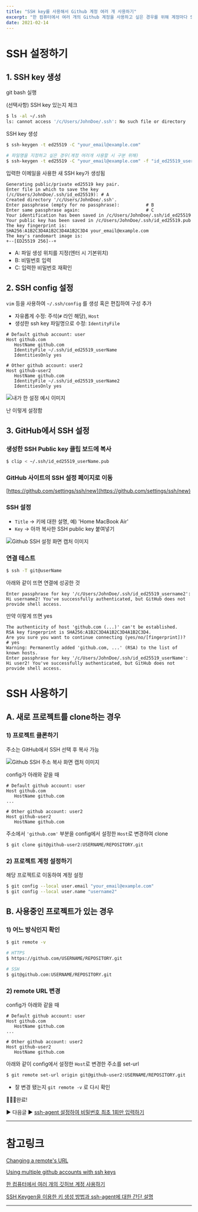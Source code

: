 ```yaml
---
title: "SSH key를 사용해서 Github 계정 여러 개 사용하기"
excerpt: "한 컴퓨터에서 여러 개의 Github 계정을 사용하고 싶은 경우를 위해 계정마다 SSH 설정을 하여 사용하기"
date: 2021-02-14
---
```




# SSH 설정하기

## 1. SSH key 생성

git bash 실행

(선택사항) SSH key 있는지 체크

```bash
$ ls -al ~/.ssh
ls: cannot access '/c/Users/JohnDoe/.ssh': No such file or directory
```

SSH key 생성

```bash
$ ssh-keygen -t ed25519 -C "your_email@example.com"

# 파일명을 지정하고 싶은 경우(계정 여러개 사용할 시 구분 위해)
$ ssh-keygen -t ed25519 -C "your_email@example.com" -f "id_ed25519_userName"
```

입력한 이메일을 사용한 새 SSH key가 생성됨

```
Generating public/private ed25519 key pair.
Enter file in which to save the key (/c/Users/JohnDoe/.ssh/id_ed25519): # A
Created directory '/c/Users/JohnDoe/.ssh'.
Enter passphrase (empty for no passphrase):          # B
Enter same passphrase again:                         # C
Your identification has been saved in /c/Users/JohnDoe/.ssh/id_ed25519
Your public key has been saved in /c/Users/JohnDoe/.ssh/id_ed25519.pub
The key fingerprint is:
SHA256:A1B2C3D4A1B2C3D4A1B2C3D4 your_email@example.com
The key's randomart image is:
+--[ED25519 256]--+
```

- A: 파일 생성 위치를 지정(엔터 시 기본위치)
- B: 비밀번호 입력
- C: 입력한 비밀번호 재확인

## 2. SSH config 설정

`vim` 등을 사용하여 `~/.ssh/config` 를 생성 혹은 편집하여 구성 추가

- 자유롭게 수정: 주석(`#` 라인 해당), `Host`
- 생성한 ssh key 파일명으로 수정: `IdentityFile`

```
# Default github account: user
Host github.com
   HostName github.com
   IdentityFile ~/.ssh/id_ed25519_userName
   IdentitiesOnly yes
   
# Other github account: user2
Host github-user2
   HostName github.com
   IdentityFile ~/.ssh/id_ed25519_userName2
   IdentitiesOnly yes
```

![내가 한 설정 예시 이미지](/assets/images/post/2021-02-14-using-multiple-github-accounts-with-ssh-key-1.png)

난 이렇게 설정함

## 3. GitHub에서 SSH 설정

### 생성한 SSH Public key 클립 보드에 복사

```bash
$ clip < ~/.ssh/id_ed25519_userName.pub
```

### GitHub 사이트의 SSH 설정 페이지로 이동
[https://github.com/settings/ssh/new](https://github.com/settings/ssh/new)

### SSH 설정

- `Title` → 키에 대한 설명, 예) 'Home MacBook Air'
- `Key` → 아까 복사한 SSH public key 붙여넣기

![Github SSH 설정 화면 캡처 이미지](/assets/images/post/2021-02-14-using-multiple-github-accounts-with-ssh-key-2.png)

### 연결 테스트

```bash
$ ssh -T git@userName
```

아래와 같이 뜨면 연결에 성공한 것

```
Enter passphrase for key '/c/Users/JohnDoe/.ssh/id_ed25519_username2':
Hi username2! You've successfully authenticated, but GitHub does not provide shell access.
```

만약 이렇게 뜨면 yes

```
The authenticity of host 'github.com (...)' can't be established.
RSA key fingerprint is SHA256:A1B2C3D4A1B2C3D4A1B2C3D4.
Are you sure you want to continue connecting (yes/no/[fingerprint])?   # yes
Warning: Permanently added 'github.com, ...' (RSA) to the list of known hosts.
Enter passphrase for key '/c/Users/JohnDoe/.ssh/id_ed25519_userName':
Hi user2! You've successfully authenticated, but GitHub does not provide shell access.
```



# SSH 사용하기

## A. 새로 프로젝트를 clone하는 경우

### 1) 프로젝트 클론하기

주소는 GitHub에서 SSH 선택 후 복사 가능

![Github SSH 주소 복사 화면 캡처 이미지](/assets/images/post/2021-02-14-using-multiple-github-accounts-with-ssh-key-3.png)

config가 아래와 같을 때

```
# Default github account: user
Host github.com
   HostName github.com
...
   
# Other github account: user2
Host github-user2
   HostName github.com
```

주소에서  `'github.com'`  부분을 config에서 설정한 `Host`로 변경하여 clone

```bash
$ git clone git@github-user2:USERNAME/REPOSITORY.git
```

### 2) 프로젝트 계정 설정하기

해당 프로젝트로 이동하여 계정 설정

```bash
$ git config --local user.email "your_email@example.com"
$ git config --local user.name "username2"
```

## B. 사용중인 프로젝트가 있는 경우

### 1) 어느 방식인지 확인

```bash
$ git remote -v
```

```bash
# HTTPS
$ https://github.com/USERNAME/REPOSITORY.git

# SSH
$ git@github.com:USERNAME/REPOSITORY.git
```

### 2) remote URL 변경

config가 아래와 같을 때

```
# Default github account: user
Host github.com
   HostName github.com
...
   
# Other github account: user2
Host github-user2
   HostName github.com
```

아래와 같이 config에서 설정한 `Host`로 변경한 주소를 set-url

```bash
$ git remote set-url origin git@github-user2:USERNAME/REPOSITORY.git
```

- 잘 변경 됐는지 `git remote -v` 로 다시 확인

🎉🎉🎉완료!


▶ 다음글 ▶  [ssh-agent 설정하여 비밀번호 최초 1회만 입력하기](https://viiviii.github.io/setting-ssh-agent-in-git/)

---

# 참고링크

[Changing a remote's URL](https://docs.github.com/en/github/using-git/changing-a-remotes-url)

[Using multiple github accounts with ssh keys](https://gist.github.com/oanhnn/80a89405ab9023894df7)

[한 컴퓨터에서 여러 개의 깃허브 계정 사용하기](https://velog.io/@jay/multiplegithubaccounts)

[SSH Keygen을 이용한 키 생성 방법과 ssh-agent에 대한 간단 설명](https://devlog.jwgo.kr/2019/04/17/ssh-keygen-and-ssh-agent/)

---
